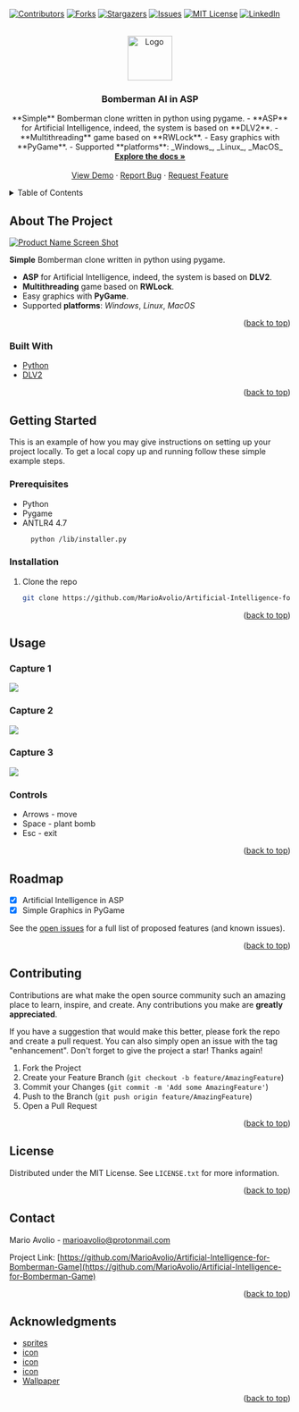 <div id="top"></div>
<!--
*** Thanks for checking out the Best-README-Template. If you have a suggestion
*** that would make this better, please fork the repo and create a pull request
*** or simply open an issue with the tag "enhancement".
*** Don't forget to give the project a star!
*** Thanks again! Now go create something AMAZING! :D
-->



<!-- PROJECT SHIELDS -->
<!--
*** I'm using markdown "reference style" links for readability.
*** Reference links are enclosed in brackets [ ] instead of parentheses ( ).
*** See the bottom of this document for the declaration of the reference variables
*** for contributors-url, forks-url, etc. This is an optional, concise syntax you may use.
*** https://www.markdownguide.org/basic-syntax/#reference-style-links
-->
[![Contributors][contributors-shield]][contributors-url]
[![Forks][forks-shield]][forks-url]
[![Stargazers][stars-shield]][stars-url]
[![Issues][issues-shield]][issues-url]
[![MIT License][license-shield]][license-url]
[![LinkedIn][linkedin-shield]][linkedin-url]



<!-- PROJECT LOGO -->
<br />
<div align="center">
  <a href="https://github.com/MarioAvolio/Artificial-Intelligence-for-Bomberman-Game">
    <img src="images/logo.png" alt="Logo" width="80" height="80">
  </a>

<h3 align="center">Bomberman AI in ASP</h3>

  <p align="center">
    **Simple** Bomberman clone written in python using pygame. 
    - **ASP** for Artificial Intelligence, indeed, the system is based on **DLV2**.
    - **Multithreading** game based on **RWLock**.
    - Easy graphics with **PyGame**.
    - Supported **platforms**: _Windows_, _Linux_, _MacOS_
    <br />
    <a href="https://github.com/MarioAvolio/Artificial-Intelligence-for-Bomberman-Game"><strong>Explore the docs »</strong></a>
    <br />
    <br />
    <a href="https://github.com/MarioAvolio/Artificial-Intelligence-for-Bomberman-Game">View Demo</a>
    ·
    <a href="https://github.com/MarioAvolio/Artificial-Intelligence-for-Bomberman-Game/issues">Report Bug</a>
    ·
    <a href="https://github.com/MarioAvolio/Artificial-Intelligence-for-Bomberman-Game/issues">Request Feature</a>
  </p>
</div>



<!-- TABLE OF CONTENTS -->
<details>
  <summary>Table of Contents</summary>
  <ol>
    <li>
      <a href="#about-the-project">About The Project</a>
      <ul>
        <li><a href="#built-with">Built With</a></li>
      </ul>
    </li>
    <li>
      <a href="#getting-started">Getting Started</a>
      <ul>
        <li><a href="#prerequisites">Prerequisites</a></li>
        <li><a href="#installation">Installation</a></li>
      </ul>
    </li>
    <li><a href="#usage">Usage</a></li>
    <li><a href="#roadmap">Roadmap</a></li>
    <li><a href="#contributing">Contributing</a></li>
    <li><a href="#license">License</a></li>
    <li><a href="#contact">Contact</a></li>
    <li><a href="#acknowledgments">Acknowledgments</a></li>
  </ol>
</details>



<!-- ABOUT THE PROJECT -->
## About The Project

[![Product Name Screen Shot][product-screenshot]](https://example.com)

**Simple** Bomberman clone written in python using pygame. 
- **ASP** for Artificial Intelligence, indeed, the system is based on **DLV2**.
- **Multithreading** game based on **RWLock**.
- Easy graphics with **PyGame**.
- Supported **platforms**: _Windows_, _Linux_, _MacOS_

<p align="right">(<a href="#top">back to top</a>)</p>



### Built With

* [Python](https://www.python.org/)
* [DLV2](https://dlv.demacs.unical.it/)


<p align="right">(<a href="#top">back to top</a>)</p>


<!-- GETTING STARTED -->
## Getting Started

This is an example of how you may give instructions on setting up your project locally.
To get a local copy up and running follow these simple example steps.

### Prerequisites

* Python
* Pygame
* ANTLR4 4.7
  ```sh
    python /lib/installer.py 
  ```

### Installation
1. Clone the repo
   ```sh
   git clone https://github.com/MarioAvolio/Artificial-Intelligence-for-Bomberman-Game.git
   ```

<p align="right">(<a href="#top">back to top</a>)</p>



<!-- USAGE EXAMPLES -->
## Usage

### Capture 1
![](screenshots/Capture1.PNG)

### Capture 2
![](screenshots/Capture2.PNG)

### Capture 3
![](screenshots/Capture3.PNG)
  
### Controls 
- Arrows - move 
- Space - plant bomb 
- Esc - exit

<p align="right">(<a href="#top">back to top</a>)</p>

<!-- ROADMAP -->
## Roadmap
- [X] Artificial Intelligence in ASP
- [X] Simple Graphics in PyGame

See the [open issues](https://github.com/MarioAvolio/Artificial-Intelligence-for-Bomberman-Game/issues) for a full list of proposed features (and known issues).

<p align="right">(<a href="#top">back to top</a>)</p>



<!-- CONTRIBUTING -->
## Contributing

Contributions are what make the open source community such an amazing place to learn, inspire, and create. Any contributions you make are **greatly appreciated**.

If you have a suggestion that would make this better, please fork the repo and create a pull request. You can also simply open an issue with the tag "enhancement".
Don't forget to give the project a star! Thanks again!

1. Fork the Project
2. Create your Feature Branch (`git checkout -b feature/AmazingFeature`)
3. Commit your Changes (`git commit -m 'Add some AmazingFeature'`)
4. Push to the Branch (`git push origin feature/AmazingFeature`)
5. Open a Pull Request

<p align="right">(<a href="#top">back to top</a>)</p>



<!-- LICENSE -->
## License

Distributed under the MIT License. See `LICENSE.txt` for more information.

<p align="right">(<a href="#top">back to top</a>)</p>



<!-- CONTACT -->
## Contact
Mario Avolio - marioavolio@protonmail.com

Project Link: [https://github.com/MarioAvolio/Artificial-Intelligence-for-Bomberman-Game](https://github.com/MarioAvolio/Artificial-Intelligence-for-Bomberman-Game)

<p align="right">(<a href="#top">back to top</a>)</p>

<!-- ACKNOWLEDGMENTS -->
## Acknowledgments

* [sprites](https://opengameart.org/content/bomb-party-the-complete-set)
* [icon](https://www.flaticon.com/free-icon/bomberman_528079?term=bomberman&page=1&position=1&page=1&position=1&related_id=528079&origin=style)
* [icon](https://www.flaticon.com/free-icon/enemy_1477179?term=enemy&page=1&position=1&page=1&position=1&related_id=1477179&origin=search)
* [icon](https://www.flaticon.com/free-icon/bomb_595582?term=bomb&page=1&position=2&page=1&position=2&related_id=595582&origin=search)
* [Wallpaper](https://wallpapercave.com/w/wp3539078)

<p align="right">(<a href="#top">back to top</a>)</p>


<!-- MARKDOWN LINKS & IMAGES -->
<!-- https://www.markdownguide.org/basic-syntax/#reference-style-links -->
[contributors-shield]: https://img.shields.io/github/contributors/MarioAvolio/Artificial-Intelligence-for-Bomberman-Game.svg?style=for-the-badge
[contributors-url]: https://github.com/MarioAvolio/Artificial-Intelligence-for-Bomberman-Game/graphs/contributors
[forks-shield]: https://img.shields.io/github/forks/MarioAvolio/Artificial-Intelligence-for-Bomberman-Game.svg?style=for-the-badge
[forks-url]: https://github.com/MarioAvolio/Artificial-Intelligence-for-Bomberman-Game/network/members
[stars-shield]: https://img.shields.io/github/stars/MarioAvolio/Artificial-Intelligence-for-Bomberman-Game.svg?style=for-the-badge
[stars-url]: https://github.com/MarioAvolio/Artificial-Intelligence-for-Bomberman-Game/stargazers
[issues-shield]: https://img.shields.io/github/issues/MarioAvolio/Artificial-Intelligence-for-Bomberman-Game.svg?style=for-the-badge
[issues-url]: https://github.com/MarioAvolio/Artificial-Intelligence-for-Bomberman-Game/issues
[license-shield]: https://img.shields.io/github/license/MarioAvolio/Artificial-Intelligence-for-Bomberman-Game.svg?style=for-the-badge
[license-url]: https://github.com/MarioAvolio/Artificial-Intelligence-for-Bomberman-Game/blob/master/LICENSE.txt
[linkedin-shield]: https://img.shields.io/badge/-LinkedIn-black.svg?style=for-the-badge&logo=linkedin&colorB=555
[linkedin-url]: https://www.linkedin.com/in/mario-avolio-3666b1219/
[product-screenshot]: images/screenshot.png
